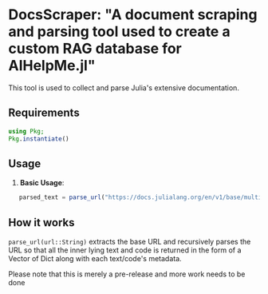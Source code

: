 # DocsScraper: "A document scraping and parsing tool used to create a custom RAG database for AIHelpMe.jl"

This tool is used to collect and parse Julia's extensive documentation.

## Requirements

```julia
using Pkg; 
Pkg.instantiate()
```

## Usage
1. **Basic Usage**:
```julia
   parsed_text = parse_url("https://docs.julialang.org/en/v1/base/multi-threading/")
```

## How it works
```parse_url(url::String)``` extracts the base URL and recursively parses the URL so that all the inner lying text and code is returned in the form of a Vector of Dict along with each text/code's metadata.

Please note that this is merely a pre-release and more work needs to be done